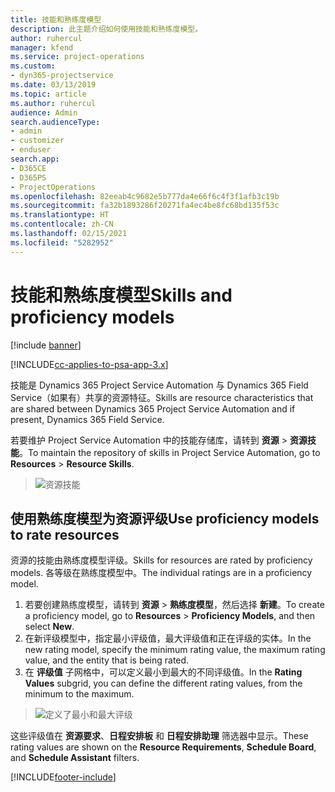 ```yaml
---
title: 技能和熟练度模型
description: 此主题介绍如何使用技能和熟练度模型。
author: ruhercul
manager: kfend
ms.service: project-operations
ms.custom:
- dyn365-projectservice
ms.date: 03/13/2019
ms.topic: article
ms.author: ruhercul
audience: Admin
search.audienceType:
- admin
- customizer
- enduser
search.app:
- D365CE
- D365PS
- ProjectOperations
ms.openlocfilehash: 82eeab4c9682e5b777da4e66f6c4f3f1afb3c19b
ms.sourcegitcommit: fa32b1893286f20271fa4ec4be8fc68bd135f53c
ms.translationtype: HT
ms.contentlocale: zh-CN
ms.lasthandoff: 02/15/2021
ms.locfileid: "5282952"
---
```

# <a name="skills-and-proficiency-models"></a><span data-ttu-id="d063d-103">技能和熟练度模型</span><span class="sxs-lookup"><span data-stu-id="d063d-103">Skills and proficiency models</span></span>

[!include [banner](../includes/psa-now-project-operations.md)]

[!INCLUDE[cc-applies-to-psa-app-3.x](../includes/cc-applies-to-psa-app-3x.md)]

<span data-ttu-id="d063d-104">技能是 Dynamics 365 Project Service Automation 与 Dynamics 365 Field Service（如果有）共享的资源特征。</span><span class="sxs-lookup"><span data-stu-id="d063d-104">Skills are resource characteristics that are shared between Dynamics 365 Project Service Automation and if present, Dynamics 365 Field Service.</span></span> 

<span data-ttu-id="d063d-105">若要维护 Project Service Automation 中的技能存储库，请转到 **资源** \> **资源技能**。</span><span class="sxs-lookup"><span data-stu-id="d063d-105">To maintain the repository of skills in Project Service Automation, go to **Resources** \> **Resource Skills**.</span></span> 

> ![资源技能](media/Resource-Management-image84.png)

## <a name="use-proficiency-models-to-rate-resources"></a><span data-ttu-id="d063d-107">使用熟练度模型为资源评级</span><span class="sxs-lookup"><span data-stu-id="d063d-107">Use proficiency models to rate resources</span></span>

<span data-ttu-id="d063d-108">资源的技能由熟练度模型评级。</span><span class="sxs-lookup"><span data-stu-id="d063d-108">Skills for resources are rated by proficiency models.</span></span> <span data-ttu-id="d063d-109">各等级在熟练度模型中。</span><span class="sxs-lookup"><span data-stu-id="d063d-109">The individual ratings are in a proficiency model.</span></span> 

1. <span data-ttu-id="d063d-110">若要创建熟练度模型，请转到 **资源** \> **熟练度模型**，然后选择 **新建**。</span><span class="sxs-lookup"><span data-stu-id="d063d-110">To create a proficiency model, go to **Resources** \> **Proficiency Models**, and then select **New**.</span></span>
2. <span data-ttu-id="d063d-111">在新评级模型中，指定最小评级值，最大评级值和正在评级的实体。</span><span class="sxs-lookup"><span data-stu-id="d063d-111">In the new rating model, specify the minimum rating value, the maximum rating value, and the entity that is being rated.</span></span>
3. <span data-ttu-id="d063d-112">在 **评级值** 子网格中，可以定义最小到最大的不同评级值。</span><span class="sxs-lookup"><span data-stu-id="d063d-112">In the **Rating Values** subgrid, you can define the different rating values, from the minimum to the maximum.</span></span>

> ![定义了最小和最大评级](media/Resource-Management-image85.png)

<span data-ttu-id="d063d-114">这些评级值在 **资源要求**、**日程安排板** 和 **日程安排助理** 筛选器中显示。</span><span class="sxs-lookup"><span data-stu-id="d063d-114">These rating values are shown on the **Resource Requirements**, **Schedule Board**, and **Schedule Assistant** filters.</span></span>


[!INCLUDE[footer-include](../includes/footer-banner.md)]